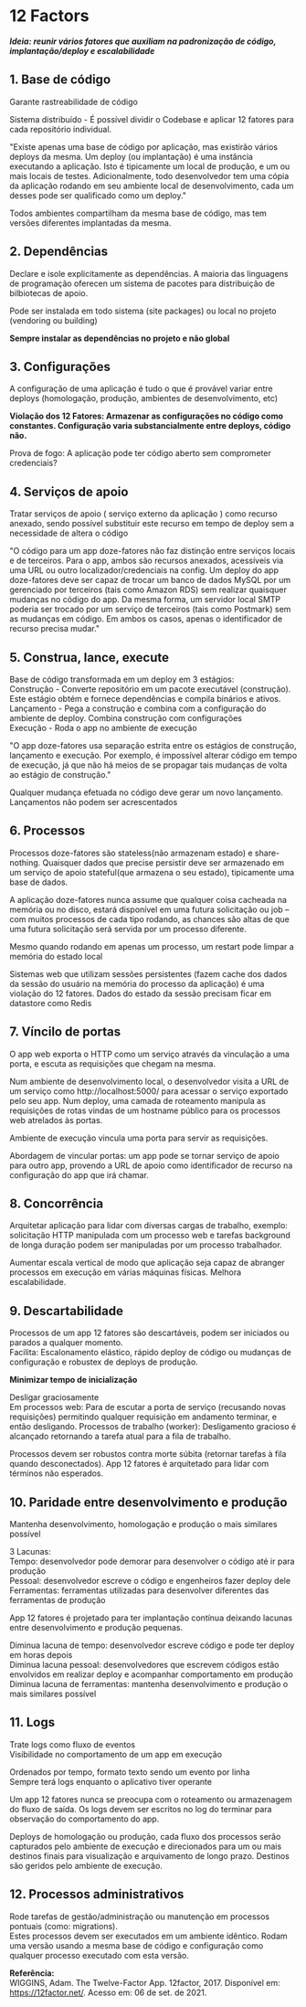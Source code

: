 # 12 Factors

**_Ideia: reunir vários fatores que auxiliam na padronização de código, implantação/deploy e escalabilidade_**

## 1. Base de código

Garante rastreabilidade de código

Sistema distribuído - É possível dividir o Codebase e aplicar 12 fatores para cada repositório individual.

"Existe apenas uma base de código por aplicação, mas existirão vários deploys da mesma. Um deploy (ou implantação) é uma instância executando a aplicação. Isto é tipicamente um local de produção, e um ou mais locais de testes. Adicionalmente, todo desenvolvedor tem uma cópia da aplicação rodando em seu ambiente local de desenvolvimento, cada um desses pode ser qualificado como um deploy."

Todos ambientes compartilham da mesma base de código, mas tem versões diferentes implantadas da mesma.

## 2. Dependências

Declare e isole explicitamente as dependências. A maioria das linguagens de programação oferecen um sistema de pacotes para distribuição de bilbiotecas de apoio.

Pode ser instalada em todo sistema (site packages) ou local no projeto (vendoring ou building)

**Sempre instalar as dependências no projeto e não global**

## 3. Configurações

A configuração de uma aplicação é tudo o que é provável variar entre deploys (homologação, produção, ambientes de desenvolvimento, etc)

**Violação dos 12 Fatores: Armazenar as configurações no código como constantes. Configuração varia substancialmente entre deploys, código não.**

Prova de fogo: A aplicação pode ter código aberto sem comprometer credenciais?

## 4. Serviços de apoio

Tratar serviços de apoio ( serviço externo da aplicação ) como recurso anexado, sendo possível substituir este recurso em tempo de deploy sem a necessidade de altera o código

"O código para um app doze-fatores não faz distinção entre serviços locais e de terceiros. Para o app, ambos são recursos anexados, acessíveis via uma URL ou outro localizador/credenciais na config. Um deploy do app doze-fatores deve ser capaz de trocar um banco de dados MySQL por um gerenciado por terceiros (tais como Amazon RDS) sem realizar quaisquer mudanças no código do app. Da mesma forma, um servidor local SMTP poderia ser trocado por um serviço de terceiros (tais como Postmark) sem as mudanças em código. Em ambos os casos, apenas o identificador de recurso precisa mudar."

## 5. Construa, lance, execute

Base de código transformada em um deploy em 3 estágios:  
Construção - Converte repositório em um pacote executável (construção). Este estágio obtém e fornece dependências e compila binários e ativos.  
Lançamento - Pega a construção e combina com a configuração do ambiente de deploy. Combina construção com configurações  
Execução - Roda o app no ambiente de execução

"O app doze-fatores usa separação estrita entre os estágios de construção, lançamento e execução. Por exemplo, é impossível alterar código em tempo de execução, já que não há meios de se propagar tais mudanças de volta ao estágio de construção."

Qualquer mudança efetuada no código deve gerar um novo lançamento. Lançamentos não podem ser acrescentados

## 6. Processos

Processos doze-fatores são stateless(não armazenam estado) e share-nothing. Quaisquer dados que precise persistir deve ser armazenado em um serviço de apoio stateful(que armazena o seu estado), tipicamente uma base de dados.

A aplicação doze-fatores nunca assume que qualquer coisa cacheada na memória ou no disco, estará disponível em uma futura solicitação ou job – com muitos processos de cada tipo rodando, as chances são altas de que uma futura solicitação será servida por um processo diferente.

Mesmo quando rodando em apenas um processo, um restart pode limpar a memória do estado local

Sistemas web que utilizam sessões persistentes (fazem cache dos dados da sessão do usuário na memória do processo da aplicação) é uma violação do 12 fatores. Dados do estado da sessão precisam ficar em datastore como Redis

## 7. Víncilo de portas

O app web exporta o HTTP como um serviço através da vinculação a uma porta, e escuta as requisições que chegam na mesma.

Num ambiente de desenvolvimento local, o desenvolvedor visita a URL de um serviço como http://localhost:5000/ para acessar o serviço exportado pelo seu app. Num deploy, uma camada de roteamento manipula as requisições de rotas vindas de um hostname público para os processos web atrelados às portas.

Ambiente de execução vincula uma porta para servir as requisições.

Abordagem de vincular portas: um app pode se tornar serviço de apoio para outro app, provendo a URL de apoio como identificador de recurso na configuração do app que irá chamar.

## 8. Concorrência

Arquitetar aplicação para lidar com diversas cargas de trabalho, exemplo: solicitação HTTP manipulada com um processo web e tarefas background de longa duração podem ser manipuladas por um processo trabalhador.

Aumentar escala vertical de modo que aplicação seja capaz de abranger processos em execução em várias máquinas físicas. Melhora escalabilidade.

## 9. Descartabilidade

Processos de um app 12 fatores são descartáveis, podem ser iniciados ou parados a qualquer momento.  
Facilita: Escalonamento elástico, rápido deploy de código ou mudanças de configuração e robustex de deploys de produção.

**Minimizar tempo de inicialização**

Desligar graciosamente  
Em processos web: Para de escutar a porta de serviço (recusando novas requisições) permitindo qualquer requisição em andamento terminar, e então desligando.
Processos de trabalho (worker): Desligamento gracioso é alcançado retornando a tarefa atual para a fila de trabalho.

Processos devem ser robustos contra morte súbita (retornar tarefas à fila quando desconectados). App 12 fatores é arquitetado para lidar com términos não esperados.

## 10. Paridade entre desenvolvimento e produção

Mantenha desenvolvimento, homologação e produção o mais similares possível

3 Lacunas:  
Tempo: desenvolvedor pode demorar para desenvolver o código até ir para produção  
Pessoal: desenvolvedor escreve o código e engenheiros fazer deploy dele  
Ferramentas: ferramentas utilizadas para desenvolver diferentes das ferramentas de produção

App 12 fatores é projetado para ter implantação contínua deixando lacunas entre desenvolvimento e produção pequenas.

Diminua lacuna de tempo: desenvolvedor escreve código e pode ter deploy em horas depois  
Diminua lacuna pessoal: desenvolvedores que escrevem códigos estão envolvidos em realizar deploy e acompanhar comportamento em produção  
Diminua lacuna de ferramentas: mantenha desenvolvimento e produção o mais similares possível

## 11. Logs

Trate logs como fluxo de eventos  
Visibilidade no comportamento de um app em execução

Ordenados por tempo, formato texto sendo um evento por linha  
Sempre terá logs enquanto o aplicativo tiver operante

Um app 12 fatores nunca se preocupa com o roteamento ou armazenagem do fluxo de saída. Os logs devem ser escritos no log do terminar para observação do comportamento do app.

Deploys de homologação ou produção, cada fluxo dos processos serão capturados pelo ambiente de execução e direcionados para um ou mais destinos finais para visualização e arquivamento de longo prazo. Destinos são geridos pelo ambiente de execução.

## 12. Processos administrativos

Rode tarefas de gestão/administração ou manutenção em processos pontuais (como: migrations).  
Estes processos devem ser executados em um ambiente idêntico. Rodam uma versão usando a mesma base de código e configuração como qualquer processo executado com esta versão.

**Referência:**  
WIGGINS, Adam. The Twelve-Factor App. 12factor, 2017. Disponível em: <https://12factor.net/>. Acesso em: 06 de set. de 2021.
